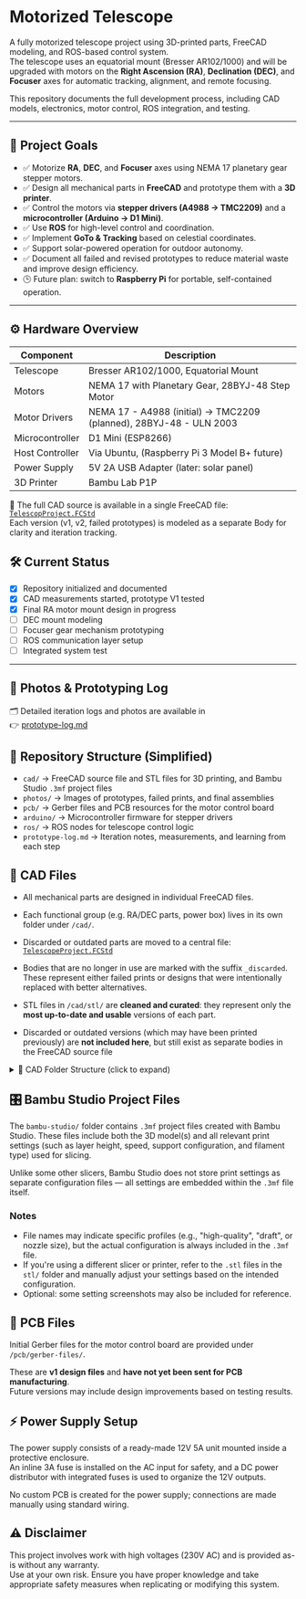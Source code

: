 # Motorized Telescope

A fully motorized telescope project using 3D-printed parts, FreeCAD modeling, and ROS-based control system.  
The telescope uses an equatorial mount (Bresser AR102/1000) and will be upgraded with motors on the **Right Ascension (RA)**, **Declination (DEC)**, and **Focuser** axes for automatic tracking, alignment, and remote focusing.

This repository documents the full development process, including CAD models, electronics, motor control, ROS integration, and testing.

---

## 🚀 Project Goals

- ✅ Motorize **RA**, **DEC**, and **Focuser** axes using NEMA 17 planetary gear stepper motors.
- ✅ Design all mechanical parts in **FreeCAD** and prototype them with a **3D printer**.
- ✅ Control the motors via **stepper drivers (A4988 → TMC2209)** and a **microcontroller (Arduino → D1 Mini)**.
- ✅ Use **ROS** for high-level control and coordination.
- ✅ Implement **GoTo & Tracking** based on celestial coordinates.
- ✅ Support solar-powered operation for outdoor autonomy.
- ✅ Document all failed and revised prototypes to reduce material waste and improve design efficiency.
- 🕒 Future plan: switch to **Raspberry Pi** for portable, self-contained operation.

---

## ⚙️ Hardware Overview

| Component             | Description                                  |
|----------------------|----------------------------------------------|
| Telescope             | Bresser AR102/1000, Equatorial Mount              |
| Motors                | NEMA 17 with Planetary Gear, 28BYJ-48 Step Motor  |
| Motor Drivers         | NEMA 17 - A4988 (initial) → TMC2209 (planned), 28BYJ-48 - ULN 2003            |
| Microcontroller       | D1 Mini (ESP8266)                                 |
| Host Controller       | Via Ubuntu, (Raspberry Pi 3 Model B+ future)      |
| Power Supply          | 5V 2A USB Adapter (later: solar panel)            |
| 3D Printer            | Bambu Lab P1P |


📁 The full CAD source is available in a single FreeCAD file:  
[`TelescopProject.FCStd`](cad/TelescopProject.FCStd)  
Each version (v1, v2, failed prototypes) is modeled as a separate Body for clarity and iteration tracking.

## 🛠️ Current Status

- [x] Repository initialized and documented
- [x] CAD measurements started, prototype V1 tested
- [x] Final RA motor mount design in progress
- [ ] DEC mount modeling
- [ ] Focuser gear mechanism prototyping
- [ ] ROS communication layer setup
- [ ] Integrated system test

---

## 📸 Photos & Prototyping Log

🗂️ Detailed iteration logs and photos are available in  
👉 [prototype-log.md](prototype-log.md)


## 📂 Repository Structure (Simplified)

- `cad/` → FreeCAD source file and STL files for 3D printing, and Bambu Studio `.3mf` project files
- `photos/` → Images of prototypes, failed prints, and final assemblies  
- `pcb/` → Gerber files and PCB resources for the motor control board
- `arduino/` → Microcontroller firmware for stepper drivers  
- `ros/` → ROS nodes for telescope control logic  
- `prototype-log.md` → Iteration notes, measurements, and learning from each step


## 📐 CAD Files

- All mechanical parts are designed in individual FreeCAD files.

- Each functional group (e.g. RA/DEC parts, power box) lives in its own folder under `/cad/`.

- Discarded or outdated parts are moved to a central file: [`TelescopeProject.FCStd`](cad/TelescopeProject.FCStd)

- Bodies that are no longer in use are marked with the suffix `_discarded`.  
  These represent either failed prints or designs that were intentionally replaced with better alternatives.

- STL files in `/cad/stl/` are **cleaned and curated**: they represent only the **most up-to-date and usable** versions of each part.
- Discarded or outdated versions (which may have been printed previously) are **not included here**, but still exist as separate bodies in the FreeCAD source file

<details>
<summary>📁 CAD Folder Structure (click to expand)</summary>

```
/cad/
├── telescope_body_parts/
│ ├── RA_half_pipe_v3.FCStd
│ └── DEC_half_pipe_current.FCStd
├── power-box-parts/
│ ├── Box_main.FCStd
│ └── Cover_plate.FCStd
├── shared_parts/
│ └── NEMA_L_bracket_narrow.FCStd
├── stl/
│ └── *.stl
└── TelescopeProject.FCStd
```
</details>

## 🎛️ Bambu Studio Project Files

The `bambu-studio/` folder contains `.3mf` project files created with Bambu Studio. These files include both the 3D model(s) and all relevant print settings (such as layer height, speed, support configuration, and filament type) used for slicing.

Unlike some other slicers, Bambu Studio does not store print settings as separate configuration files — all settings are embedded within the `.3mf` file itself.

### Notes
- File names may indicate specific profiles (e.g., "high-quality", "draft", or nozzle size), but the actual configuration is always included in the `.3mf` file.
- If you're using a different slicer or printer, refer to the `.stl` files in the `stl/` folder and manually adjust your settings based on the intended configuration.
- Optional: some setting screenshots may also be included for reference.


## 🧩 PCB Files

Initial Gerber files for the motor control board are provided under `/pcb/gerber-files/`.

These are **v1 design files** and **have not yet been sent for PCB manufacturing**.  
Future versions may include design improvements based on testing results.

## ⚡ Power Supply Setup

The power supply consists of a ready-made 12V 5A unit mounted inside a protective enclosure.  
An inline 3A fuse is installed on the AC input for safety, and a DC power distributor with integrated fuses is used to organize the 12V outputs.

No custom PCB is created for the power supply; connections are made manually using standard wiring.

## ⚠️ Disclaimer

This project involves work with high voltages (230V AC) and is provided as-is without any warranty.  
Use at your own risk. Ensure you have proper knowledge and take appropriate safety measures when replicating or modifying this system.


